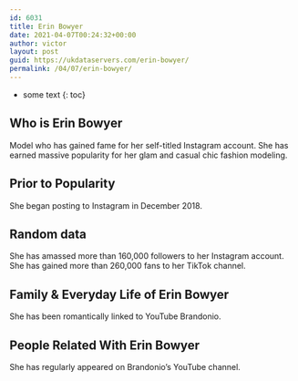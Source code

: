 ```yaml
---
id: 6031
title: Erin Bowyer
date: 2021-04-07T00:24:32+00:00
author: victor
layout: post
guid: https://ukdataservers.com/erin-bowyer/
permalink: /04/07/erin-bowyer/
---
```


* some text
{: toc}


## Who is Erin Bowyer



Model who has gained fame for her self-titled Instagram account. She has earned massive popularity for her glam and casual chic fashion modeling. 

                
                
                
## Prior to Popularity



She began posting to Instagram in December 2018.

                
                
                
## Random data



She has amassed more than 160,000 followers to her Instagram account. She has gained more than 260,000 fans to her TikTok channel. 

                
                
                
## Family & Everyday Life of Erin Bowyer



She has been romantically linked to YouTube Brandonio.

                
                
                
## People Related With Erin Bowyer



She has regularly appeared on Brandonio&#8217;s YouTube channel. 

                
              
            
          
          
          